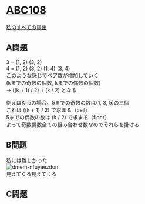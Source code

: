 # [ABC108](https://beta.atcoder.jp/contests/abc108)  
[私のすべての提出](https://beta.atcoder.jp/contests/abc108/submissions?f.Task=&f.Language=&f.Status=&f.User=tokizo)  
  
## A問題  
3 = (1, 2) (3, 2)  
4 = (1, 2) (3, 2) (1, 4) (3, 4)  
このような感じでペア数が増加していく  
(kまでの奇数の個数, kまでの偶数の個数)  
→ ((k + 1) / 2) + (k / 2) となる  
  
例えばK=5の場合、5までの奇数の数は(1, 3, 5)の三個  
これは ((k + 1) / 2) で求まる（ceil）  
5までの偶数の数は (k / 2) で求まる（floor）  
よって奇数偶数全ての組み合わせ数なのでそれらを掛ける  
  
## B問題  
私には難しかった  
![dmem-nfuyaezdon](https://user-images.githubusercontent.com/37968814/44953337-c962ee00-aece-11e8-872a-7f5db26ed472.jpg)  
見えてくる見えてくる  
  
## C問題  
